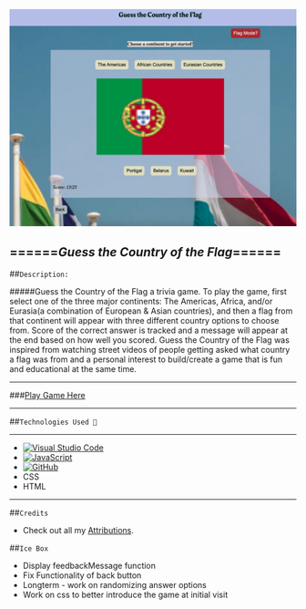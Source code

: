 ![](assets/images/image1.png)
<!-- ![](assets/images/image2.png) -->
======*Guess the Country of the Flag*======
---

##`Description:`

#####Guess the Country of the Flag a trivia game. To play the game, first select one of the three major continents: The Americas, Africa, and/or Eurasia(a combination of European & Asian countries), and then a flag from that continent will appear with three different country options to choose from. Score of the correct answer is tracked and a message will appear at the end based on how well you scored. Guess the Country of the Flag was inspired from watching street videos of people getting asked what country a flag was from and a personal interest to build/create a game that is fun and educational at the same time.

---
###[Play Game Here](https://guess-the-country-flag-kb.netlify.app/)
___
##`Technologies Used 💾`
___

* [![Visual Studio Code](https://img.shields.io/badge/--007ACC?logo=visual%20studio%20code&logoColor=ffffff)](https://code.visualstudio.com/)
* [![JavaScript](https://img.shields.io/badge/--F7DF1E?logo=javascript&logoColor=000)](https://www.javascript.com/)
* [![GitHub](https://img.shields.io/badge/--181717?logo=github&logoColor=ffffff)](https://github.com/)
* CSS
* HTML

***
##`Credits`

* Check out all my [Attributions](https://docs.google.com/document/d/1oDASCxQHmfdUwSc_EJesbAEvx6MOadVKc9lukSuPiNE/edit?usp=sharing).

##`Ice Box`

* Display feedbackMessage function
* Fix Functionality of back button 
* Longterm - work on randomizing answer options
* Work on css to better introduce the game at initial visit

